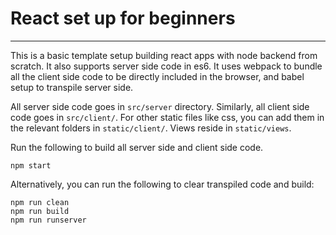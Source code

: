 # React set up for beginners

--------------------------------------------------------------------------------

This is a basic template setup building react apps with node backend from
scratch. It also supports server side code in es6. It uses webpack to bundle all
the client side code to be directly included in the browser, and babel setup to
transpile server side.

All server side code goes in `src/server` directory. Similarly, all client side
code goes in `src/client/`. For other static files like css, you can add them
in the relevant folders in `static/client/`. Views reside in `static/views`.


Run the following to build all server side and client side code.
```shell
npm start
```

Alternatively, you can run the following to clear transpiled code and build:
```shell
npm run clean
npm run build
npm run runserver
```